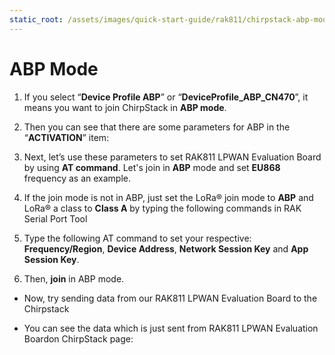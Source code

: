 ```yaml
---
static_root: /assets/images/quick-start-guide/rak811/chirpstack-abp-mode
---
```


# ABP Mode

1. If you select “**Device Profile ABP**” or “**DeviceProfile_ABP_CN470**”, it means you want to join ChirpStack in **ABP mode**.

<rk-img
  :src="`${$frontmatter.static_root}/d2yg1k2jisypbejszfzg.png`"
  width="100%"
  figure-number="1"
  caption="Switching to ABP Mode"
/>
 
2. Then you can see that there are some parameters for ABP in the “**ACTIVATION**” item:

<rk-img
  :src="`${$frontmatter.static_root}/buahb0dbl6vhdjcmub5g.png`"
  width="100%"
  figure-number="2"
  caption="ABP Parameters"
/>

3. Next, let’s use these parameters to set RAK811 LPWAN Evaluation Board by using **AT command**. Let's join in **ABP** mode and set **EU868** frequency as an example.

4. If the join mode is not in ABP, just set the LoRa® join mode to **ABP** and LoRa® a class to **Class A** by typing the following commands in RAK Serial Port Tool

<rk-img
  :src="`${$frontmatter.static_root}/dkulqzpldm5nlpsjhbyz.jpg`"
  width="100%"
  figure-number="3"
  caption="Setting of LoRaWAN® Mode and Class"
/>

5. Type the following AT command to set your respective: **Frequency/Region**, **Device Address**, **Network Session Key** and **App Session Key**.

<rk-img
  :src="`${$frontmatter.static_root}/lvccenrrczmt4nrtbjya.jpg`"
  width="100%"
  figure-number="4"
  caption="Setting of Frequency and Device Address"
/>

<rk-img
  :src="`${$frontmatter.static_root}/v1mclxe7vemha0yewfyu.jpg`"
  width="100%"
  figure-number="5"
  caption="Setting of Device EUI and Network Session Key"
/>

6. Then, **join** in ABP mode.

<rk-img
  :src="`${$frontmatter.static_root}/pqwlq93vihikp0rgilvi.jpg`"
  width="60%"
  figure-number="6"
  caption="Joining of ABP"
/>

- Now, try sending data from our RAK811 LPWAN Evaluation Board to the Chirpstack

<rk-img
  :src="`${$frontmatter.static_root}/enenhki5eduvosgktdz8.png`"
  width="60%"
  figure-number="7"
  caption="Sending Data to ChirpStack"
/>

- You can see the data which is just sent from RAK811 LPWAN Evaluation Boardon ChirpStack page:

<rk-img
  :src="`${$frontmatter.static_root}/tk1ypmzg0va9nwaprkqe.png`"
  width="100%"
  figure-number="8"
  caption="Message Status in ChirpStack"
/>

